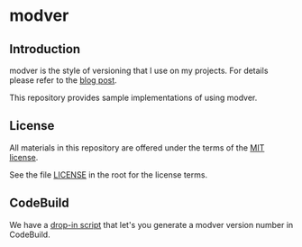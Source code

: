# modver

## Introduction

modver is the style of versioning that I use on my projects.  For details please refer to the [blog post](http://www.brendonmatheson.com/2019/10/23/modver.html).

This repository provides sample implementations of using modver.

## License

All materials in this repository are offered under the terms of the [MIT license](https://opensource.org/licenses/MIT).

See the file [LICENSE](LICENSE) in the root for the license terms.

## CodeBuild

We have a [drop-in script](codebuild-modver/README.md) that let's you generate a modver version number in CodeBuild.

